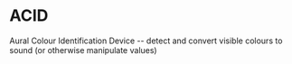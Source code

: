 ACID
====

Aural Colour Identification Device -- detect and convert visible colours to sound (or otherwise manipulate values)
